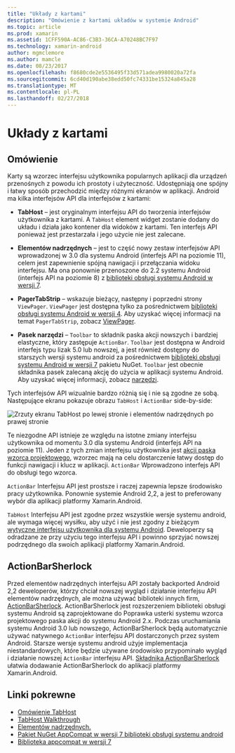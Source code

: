 ```yaml
---
title: "Układy z kartami"
description: "Omówienie z kartami układów w systemie Android"
ms.topic: article
ms.prod: xamarin
ms.assetid: 1CFF590A-AC86-C3B3-36CA-A70248BC7F97
ms.technology: xamarin-android
author: mgmclemore
ms.author: mamcle
ms.date: 08/23/2017
ms.openlocfilehash: f8680cde2e5536495f33d571adea9980020a72fa
ms.sourcegitcommit: 6cd40d190abe38edd50fc74331be15324a845a28
ms.translationtype: MT
ms.contentlocale: pl-PL
ms.lasthandoff: 02/27/2018
---
```

# <a name="tabbed-layouts"></a>Układy z kartami

<a name="Overview" />

## <a name="overview"></a>Omówienie

Karty są wzorzec interfejsu użytkownika popularnych aplikacji dla urządzeń przenośnych z powodu ich prostoty i użyteczność. Udostępniają one spójny i łatwy sposób przechodzić między różnymi ekranów w aplikacji. Android ma kilka interfejsów API dla interfejsów z kartami: 

-   **TabHost** &ndash; jest oryginalnym interfejsu API do tworzenia interfejsów użytkownika z kartami. A `TabHost` element widget zostanie dodany do układu i działa jako kontener dla widoków z kartami. Ten interfejs API ponieważ jest przestarzała i jego użycie nie jest zalecane. 

-   **Elementów nadrzędnych** &ndash; jest to część nowy zestaw interfejsów API wprowadzonej w 3.0 dla systemu Android (interfejs API na poziomie 11), celem jest zapewnienie spójną nawigacji i przełączania widoku interfejsu. Ma ona ponownie przenoszone do 2.2 systemu Android (interfejs API na poziomie 8) z [biblioteki obsługi systemu Android w wersji 7](https://www.nuget.org/packages/Xamarin.Android.Support.v7.AppCompat/). 

-   **PagerTabStrip** &ndash; wskazuje bieżący, następny i poprzedni strony `ViewPager`. `ViewPager` jest dostępna tylko za pośrednictwem [biblioteki obsługi systemu Android w wersji 4](https://www.nuget.org/packages/Xamarin.Android.Support.v4/).
     Aby uzyskać więcej informacji na temat `PagerTabStrip`, zobacz [ViewPager](~/android/user-interface/controls/view-pager/index.md).

-   **Pasek narzędzi** &ndash; `Toolbar` to składnik paska akcji nowszych i bardziej elastyczne, który zastępuje `ActionBar`. `Toolbar` jest dostępna w Android interfejs typu lizak 5.0 lub nowszej, a jest również dostępny do starszych wersji systemu android za pośrednictwem [biblioteki obsługi systemu Android w wersji 7](https://www.nuget.org/packages/Xamarin.Android.Support.v7.AppCompat/) pakietu NuGet. 
    `Toolbar` jest obecnie składnika pasek zalecaną akcję do użycia w aplikacji systemu Android.
    Aby uzyskać więcej informacji, zobacz [narzędzi](~/android/user-interface/controls/tool-bar/index.md). 


Tych interfejsów API wizualnie bardzo różnią się i nie są zgodne ze sobą. Następujące ekranu pokazuje obrazu `TabHost` i `ActionBar` side-by-side: 

![Zrzuty ekranu TabHost po lewej stronie i elementów nadrzędnych po prawej stronie](images/image01.png)

Te niezgodne API istnieje ze względu na istotne zmiany interfejsu użytkownika od momentu 3.0 dla systemu Android (interfejs API na poziomie 11). Jeden z tych zmian interfejsu użytkownika jest [akcji paska wzorca projektowego](http://www.androidpatterns.com/uap_pattern/action-bar), wzorzec mają na celu dostarczenie łatwy dostęp do funkcji nawigacji i klucz w aplikacji. `ActionBar` Wprowadzono interfejs API do obsługi tego wzorca. 

`ActionBar` Interfejsu API jest prostsze i raczej zapewnia lepsze środowisko pracy użytkownika. Ponownie systemie Android 2,2, a jest to preferowany wybór dla aplikacji platformy Xamarin.Android. 

`TabHost` Interfejsu API jest zgodne przez wszystkie wersje systemu android, ale wymaga więcej wysiłku, aby użyć i nie jest zgodny z bieżącym [wytyczne interfejsu użytkownika dla systemu Android](http://developer.android.com/design/index.html). Deweloperzy są odradzane ze przy użyciu tego interfejsu API i powinno sprzyjać nowszej podrzędnego dla swoich aplikacji platformy Xamarin.Android. 


<a name="Introducing_ActionBarSherlock" />

## <a name="actionbarsherlock"></a>ActionBarSherlock

Przed elementów nadrzędnych interfejsu API zostały backported Android 2,2 deweloperów, którzy chciał nowszej wygląd i działanie interfejsu API elementów nadrzędnych, ale można używać biblioteki innych firm, [ActionBarSherlock](http://actionbarsherlock.com). ActionBarSherlock jest rozszerzeniem biblioteki obsługi systemu Android są zaprojektowane do Poprawka usterki systemu wzorca projektowego paska akcji do systemu Android 2.x. Podczas uruchamiania systemu Android 3.0 lub nowszego, ActionBarSherlock będą automatycznie używać natywnego `ActionBar` interfejsu API dostarczonych przez system Android. Starsze wersje systemu android użyje implementacja niestandardowych, które będzie używane środowisko przypominało wygląd i działanie nowszej `ActionBar` interfejsu API. [Składnika ActionBarSherlock](https://www.nuget.org/packages/xamstore-XamarinActionBarSherlock/) ułatwia dodawanie ActionBarSherlock do aplikacji platformy Xamarin.Android. 



## <a name="related-links"></a>Linki pokrewne

- [Omówienie TabHost](tab-host.md)
- [TabHost Walkthrough](~/android/user-interface/layouts/tab-layout/creating-a-tabbed-ui.md)
- [Elementów nadrzędnych.](http://developer.android.com/guide/topics/ui/actionbar.html)
- [Pakiet NuGet AppCompat w wersji 7 biblioteki obsługi systemu android](https://www.nuget.org/packages/Xamarin.Android.Support.v7.AppCompat/)
- [Biblioteka appcompat w wersji 7](http://developer.android.com/tools/support-library/features.html#v7-appcompat)
